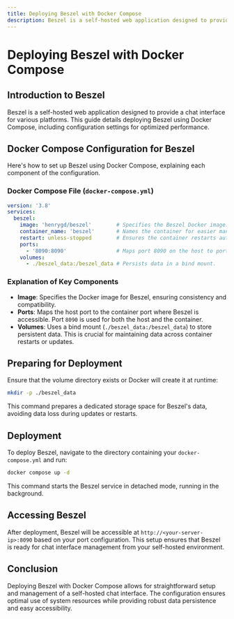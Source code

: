 ```yaml
---
title: Deploying Beszel with Docker Compose
description: Beszel is a self-hosted web application designed to provide a chat interface for various platforms. This guide details deploying Beszel using Docker Compose, including configuration settings for optimized performance.
---
```


# Deploying Beszel with Docker Compose

## Introduction to Beszel

Beszel is a self-hosted web application designed to provide a chat interface for various platforms. This guide details deploying Beszel using Docker Compose, including configuration settings for optimized performance.

## Docker Compose Configuration for Beszel

Here's how to set up Beszel using Docker Compose, explaining each component of the configuration.

### Docker Compose File (`docker-compose.yml`)

```yaml
version: '3.8'
services:
  beszel:
    image: 'henrygd/beszel'        # Specifies the Beszel Docker image.
    container_name: 'beszel'       # Names the container for easier management.
    restart: unless-stopped        # Ensures the container restarts automatically unless stopped.
    ports:
      - '8090:8090'                # Maps port 8090 on the host to port 8090 in the container.
    volumes:
      - ./beszel_data:/beszel_data # Persists data in a bind mount.
```

### Explanation of Key Components

- **Image**: Specifies the Docker image for Beszel, ensuring consistency and compatibility.
- **Ports**: Maps the host port to the container port where Beszel is accessible. Port `8090` is used for both the host and the container.
- **Volumes**: Uses a bind mount (`./beszel_data:/beszel_data`) to store persistent data. This is crucial for maintaining data across container restarts or updates.

## Preparing for Deployment

Ensure that the volume directory exists or Docker will create it at runtime:

```bash
mkdir -p ./beszel_data
```

This command prepares a dedicated storage space for Beszel's data, avoiding data loss during updates or restarts.

## Deployment

To deploy Beszel, navigate to the directory containing your `docker-compose.yml` and run:

```bash
docker compose up -d
```

This command starts the Beszel service in detached mode, running in the background.

## Accessing Beszel

After deployment, Beszel will be accessible at `http://<your-server-ip>:8090` based on your port configuration. This setup ensures that Beszel is ready for chat interface management from your self-hosted environment.

## Conclusion

Deploying Beszel with Docker Compose allows for straightforward setup and management of a self-hosted chat interface. The configuration ensures optimal use of system resources while providing robust data persistence and easy accessibility.
